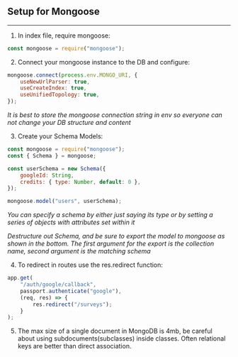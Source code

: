 ## Setup for Mongoose

---

1. In index file, require mongoose:

```javascript
const mongoose = require("mongoose");
```

2. Connect your mongoose instance to the DB and configure:

```javascript
mongoose.connect(process.env.MONGO_URI, {
    useNewUrlParser: true,
    useCreateIndex: true,
    useUnifiedTopology: true,
});
```

_It is best to store the mongoose connection string in env so everyone can not change your DB structure and content_

3. Create your Schema Models:

```javascript
const mongoose = require("mongoose");
const { Schema } = mongoose;

const userSchema = new Schema({
    googleId: String,
    credits: { type: Number, default: 0 },
});

mongoose.model("users", userSchema);
```

_You can specify a schema by either just saying its type or by setting a series of objects with attributes set within it_

_Destructure out Schema, and be sure to export the model to mongoose as shown in the bottom. The first argument for the export is the collection name, second argument is the matching schema_

4. To redirect in routes use the res.redirect function:

```javascript
app.get(
    "/auth/google/callback",
    passport.authenticate("google"),
    (req, res) => {
        res.redirect("/surveys");
    }
);
```

5. The max size of a single document in MongoDB is 4mb, be careful about using subdocuments(subclasses) inside classes. Often relational keys are better than direct association.
